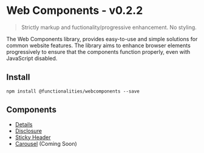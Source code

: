# Web Components - v0.2.2

> Strictly markup and fuctionality/progressive enhancement. No styling.

The Web Components library, provides easy-to-use and simple solutions for common website features. The library aims to enhance browser elements progressively to ensure that the components function properly, even with JavaScript disabled.

## Install

```
npm install @functionalities/webcomponents --save
```

## Components

- [Details](https://github.com/WillYallop/functionalities/tree/main/packages/webcomponents/src/components/details)
- [Disclosure](https://github.com/WillYallop/functionalities/tree/main/packages/webcomponents/src/components/disclosure)
- [Sticky Header](https://github.com/WillYallop/functionalities/tree/main/packages/webcomponents/src/components/sticky-header)
- [Carousel](https://github.com/WillYallop/functionalities/tree/main/packages/webcomponents/src/components/carousel) (Coming Soon)